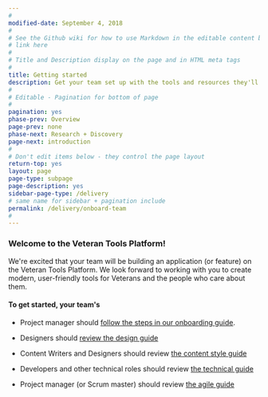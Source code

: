 ```yaml
---
#
modified-date: September 4, 2018
#
# See the Github wiki for how to use Markdown in the editable content below:
# link here
#
# Title and Description display on the page and in HTML meta tags
#
title: Getting started
description: Get your team set up with the tools and resources they'll need throughout the <i>Digital Delivery</i> lifecycle.
#
# Editable - Pagination for bottom of page
#
pagination: yes
phase-prev: Overview
page-prev: none
phase-next: Research + Discovery
page-next: introduction
#
# Don't edit items below - they control the page layout
return-top: yes
layout: page
page-type: subpage
page-description: yes
sidebar-page-type: /delivery
# same name for sidebar + pagination include
permalink: /delivery/onboard-team
#
---
```


### Welcome to the Veteran Tools Platform!

We're excited that your team will be building an application (or feature) on the Veteran Tools Platform. We look forward to working with you to create modern, user-friendly tools for Veterans and the people who care about them.

#### To get started, your team's

* Project manager should <a href="https://github.com/department-of-veterans-affairs/vets-work-practices/tree/master/Onboarding-External-Contractors" target="blank">follow the steps in our onboarding guide</a>.

* Designers should [review the design guide]({{site.baseurl}}/resources/design)

* Content Writers and Designers should review <a href="https://github.com/department-of-veterans-affairs/vets.gov-content-style-guide" target="_blank">the content style guide</a>

* Developers and other technical roles should review [the technical guide]({{site.baseurl}}/resources/technical)

* Project manager (or Scrum master) should review [the agile guide]({{site.baseurl}}/resources/agile)
<br/>

